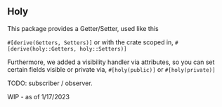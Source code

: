 
## Holy

This package provides a Getter/Setter, used like this 
    
`#[derive(Getters, Setters)]` or with the crate scoped in, `#[derive(holy::Getters, holy::Setters)]`

Furthermore, we added a visibility handler via attributes, so you can set certain fields visible or private via, `#[holy(public)]` or `#[holy(private)]`

TODO: subscriber / observer.

WIP - as of 1/17/2023

